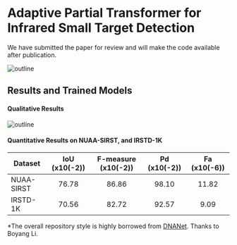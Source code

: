 # Adaptive Partial Transformer for Infrared Small Target Detection
We have submitted the paper for review and will make the code available after publication.

![outline](Fig/picture1.jpg)


## Results and Trained Models
#### Qualitative Results

![outline](Fig/picture2.jpg)

#### Quantitative Results on NUAA-SIRST, and IRSTD-1K

| Dataset         | IoU (x10(-2)) | F-measure (x10(-2))| Pd (x10(-2))|  Fa (x10(-6))|
| ------------- |:-------------:|:-----:|:-----:|:-----:|
| NUAA-SIRST    | 76.78  |  86.86 | 98.10 | 11.82 |
| IRSTD-1K      | 70.56  |  82.72 | 92.57 | 9.09 |




*The overall repository style is highly borrowed from [DNANet](https://github.com/YeRen123455/Infrared-Small-Target-Detection). Thanks to Boyang Li.








